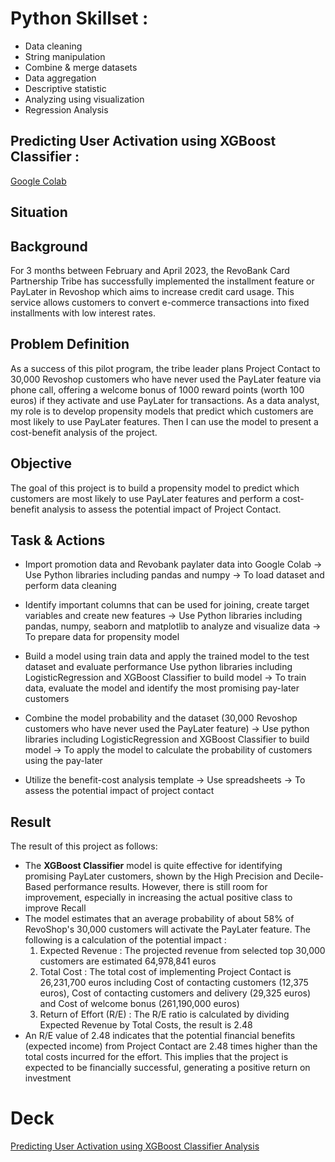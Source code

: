 # Python Skillset :
- Data cleaning
- String manipulation
- Combine & merge datasets
- Data aggregation
- Descriptive statistic
- Analyzing using visualization
- Regression Analysis

## Predicting User Activation using XGBoost Classifier :
<a href="https://colab.research.google.com/drive/1PwxvxIwUFRp4a29qdqVl9gc_-5L4eRZ9?usp=sharing"> Google Colab </a>

## Situation

## Background
For 3 months between February and April 2023, the RevoBank Card Partnership Tribe has successfully implemented the installment feature or PayLater in Revoshop which aims to increase credit card usage. This service allows customers to convert e-commerce transactions into fixed installments with low interest rates.

## Problem Definition
As a success of this pilot program, the tribe leader plans Project Contact to 30,000 Revoshop customers who have never used the PayLater feature via phone call, offering a welcome bonus of 1000 reward points (worth 100 euros) if they activate and use PayLater for transactions.
As a data analyst, my role is to develop propensity models that predict which customers are most likely to use PayLater features. Then I can use the model to present a cost-benefit analysis of the project.

## Objective
The goal of this project is to build a propensity model to predict which customers are most likely to use PayLater features and perform a cost-benefit analysis to assess the potential impact of Project Contact.

## Task & Actions
- Import promotion data and Revobank paylater data into Google Colab	-> Use Python libraries including pandas and numpy	-> To load dataset and perform data cleaning

- Identify important columns that can be used for joining, create target variables and create new features ->	Use Python libraries including pandas, numpy, seaborn and matplotlib to analyze and visualize data	-> To prepare data for propensity model

- Build a model using train data and apply the trained model to the test dataset and evaluate performance	Use python libraries including LogisticRegression and XGBoost Classifier to build model	-> To train data, evaluate the model and identify the most promising pay-later customers

- Combine the model probability and the dataset (30,000 Revoshop customers who have never used the PayLater feature) ->	Use python libraries including LogisticRegression and XGBoost Classifier to build model ->	To apply the model to calculate the probability of customers using the pay-later

- Utilize the benefit-cost analysis template	-> Use spreadsheets	-> To assess the potential impact of project contact

## Result
The result of this project as follows:

- The **XGBoost Classifier** model is quite effective for identifying promising PayLater customers, shown by the High Precision and Decile-Based performance results. However, there is still room for improvement, especially in increasing the actual positive class to improve Recall
- The model estimates that an average probability of about 58% of RevoShop's 30,000 customers will activate
the PayLater feature. The following is a calculation of the potential impact :
    1. Expected Revenue : The projected revenue from selected top 30,000 customers are estimated 64,978,841
    euros
    2. Total Cost : The total cost of implementing Project Contact is 26,231,700 euros including Cost of contacting
    customers (12,375 euros), Cost of contacting customers and delivery (29,325 euros) and Cost of welcome
    bonus (261,190,000 euros)
    3. Return of Effort (R/E) : The R/E ratio is calculated by dividing Expected Revenue by Total Costs, the result is
    2.48
- An R/E value of 2.48 indicates that the potential financial benefits (expected income) from Project Contact are
2.48 times higher than the total costs incurred for the effort. This implies that the project is expected to be
financially successful, generating a positive return on investment

# Deck
<a href="https://drive.google.com/file/d/1DfJyNasWAwlHIxXWPFv3dprj182D9naj/view?usp=share_link"> Predicting User Activation using XGBoost Classifier Analysis</a>
